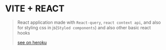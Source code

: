 # VITE + REACT

> React application made with `React-query`, `react context api`, and also for styling css in js(`Styled components`) and also other basic react hooks
>
> [see on heroku](https://unsplash-images-c32d1e.netlify.app/)
